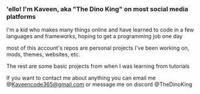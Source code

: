 ### 'ello! I'm Kaveen, aka "The Dino King" on most social media platforms

I'm a kid who makes many things online and have learned to code in a few languages and frameworks, hoping to get a programming job one day

most of this account's repos are personal projects I've been working on, mods, themes, websites, etc. 

The rest are some basic projects from when I was learning from tutorials

If you want to contact me about anything you can email me @Kaveencode365@gmail.com or message me on discord @TheDinoKing

<!-- you can also check out my (website)[https://thedinoking.dev] to learn more about me 
(uncomment this once my site is actually avaliable
-->

<!--
 Work to revamp this later as its kinda boring lmao
-->
